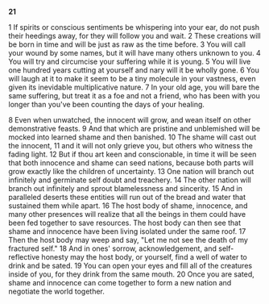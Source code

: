 **21**

1 If spirits or conscious sentiments be whispering into your ear, do not push their heedings away, for they will follow you and wait. 2 These creations will be born in time and will be just as raw as the time before. 3 You will call your wound by some names, but it will have many others unknown to you. 4 You will try and circumcise your suffering while it is young. 5 You will live one hundred years cutting at yourself and nary will it be wholly gone. 6 You will laugh at it to make it seem to be a tiny molecule in your vastness, even given its inevidable multiplicative nature. 7 In your old age, you will bare the same suffering, but treat it as a foe and not a friend, who has been with you longer than you've been counting the days of your healing.  

8 Even when unwatched, the innocent will grow, and wean itself on other demonstrative feasts. 9 And that which are pristine and unblemished will be mocked into learned shame and then banished. 10 The shame will cast out the innocent, 11 and it will not only grieve you, but others who witness the fading light. 12 But if thou art keen and conscionable, in time it will be seen that both innocence and shame can seed nations, because both parts will grow exactly like the children of uncertainty. 13 One nation will branch out infinitely and germinate self doubt and treachery. 14 The other nation will branch out infinitely and sprout blamelessness and sincerity. 15 And in paralleled deserts these entities will run out of the bread and water that sustained them while apart. 16 The host body of shame, innocence, and many other presences will realize that all the beings in them could have been fed together to save resources. The host body can then see that shame and innocence have been living isolated under the same roof. 17 Then the host body may weep and say, "Let me not see the death of my fractured self." 18 And in ones' sorrow, acknowledgement, and self-reflective honesty may the host body, or yourself, find a well of water to drink and be sated. 19 You can open your eyes and fill all of the creatures inside of you, for they drink from the same mouth. 20 Once you are sated, shame and innocence can come together to form a new nation and negotiate the world together.  
